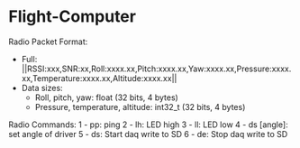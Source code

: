 # Flight-Computer

Radio Packet Format:

- Full: ||RSSI:xxx,SNR:xx,Roll:xxxx.xx,Pitch:xxxx.xx,Yaw:xxxx.xx,Pressure:xxxx.xx,Temperature:xxxx.xx,Altitude:xxxx.xx||
- Data sizes:
  - Roll, pitch, yaw: float (32 bits, 4 bytes)
  - Pressure, temperature, altitude: int32_t (32 bits, 4 bytes)

Radio Commands:
1 - pp: ping
2 - lh: LED high
3 - ll: LED low
4 - ds [angle]: set angle of driver
5 - ds: Start daq write to SD
6 - de: Stop daq write to SD

